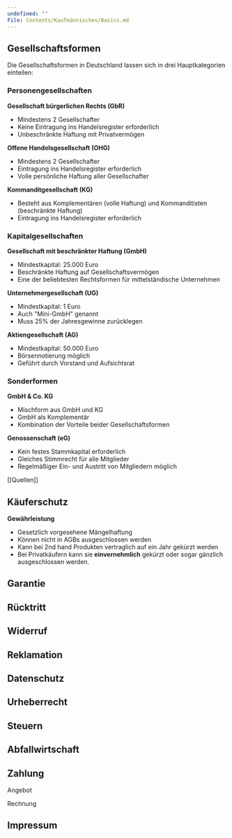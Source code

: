 ```yaml
---
undefined: ""
File: Contents/Kaufmännisches/Basics.md
---
```


## Gesellschaftsformen
Die Gesellschaftsformen in Deutschland lassen sich in drei Hauptkategorien einteilen:

### Personengesellschaften

**Gesellschaft bürgerlichen Rechts (GbR)**
- Mindestens 2 Gesellschafter
- Keine Eintragung ins Handelsregister erforderlich
- Unbeschränkte Haftung mit Privatvermögen

**Offene Handelsgesellschaft (OHG)**
- Mindestens 2 Gesellschafter
- Eintragung ins Handelsregister erforderlich
- Volle persönliche Haftung aller Gesellschafter

**Kommanditgesellschaft (KG)**
- Besteht aus Komplementären (volle Haftung) und Kommanditisten (beschränkte Haftung)
- Eintragung ins Handelsregister erforderlich

### Kapitalgesellschaften

**Gesellschaft mit beschränkter Haftung (GmbH)**
- Mindestkapital: 25.000 Euro
- Beschränkte Haftung auf Gesellschaftsvermögen
- Eine der beliebtesten Rechtsformen für mittelständische Unternehmen

**Unternehmergesellschaft (UG)**
- Mindestkapital: 1 Euro
- Auch "Mini-GmbH" genannt
- Muss 25% der Jahresgewinne zurücklegen

**Aktiengesellschaft (AG)**
- Mindestkapital: 50.000 Euro
- Börsennotierung möglich
- Geführt durch Vorstand und Aufsichtsrat

### Sonderformen

**GmbH & Co. KG**
- Mischform aus GmbH und KG
- GmbH als Komplementär
- Kombination der Vorteile beider Gesellschaftsformen

**Genossenschaft (eG)**
- Kein festes Stammkapital erforderlich
- Gleiches Stimmrecht für alle Mitglieder
- Regelmäßiger Ein- und Austritt von Mitgliedern möglich

[[Quellen]]


## Käuferschutz

**Gewährleistung** 
- Gesetzlich vorgesehene Mängelhaftung
- Können nicht in AGBs ausgeschlossen werden
- Kann bei 2nd hand Produkten vertraglich auf ein Jahr gekürzt werden
- Bei Privatkäufern kann sie **einvernehmlich** gekürzt oder sogar gänzlich ausgeschlossen werden. 

**Garantie** 
- 

**Rücktritt**
- 

**Widerruf**
- 

**Reklamation**
- 

## Datenschutz


## Urheberrecht


## Steuern


## Abfallwirtschaft


## Zahlung


Angebot 


Rechnung


## Impressum

